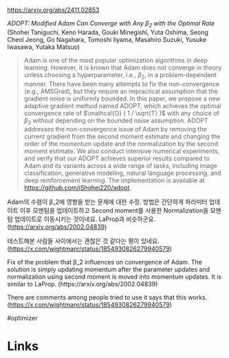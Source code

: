 https://arxiv.org/abs/2411.02853

*ADOPT: Modified Adam Can Converge with Any $β_2$ with the Optimal Rate* (Shohei Taniguchi, Keno Harada, Gouki Minegishi, Yuta Oshima, Seong Cheol Jeong, Go Nagahara, Tomoshi Iiyama, Masahiro Suzuki, Yusuke Iwasawa, Yutaka Matsuo)

> Adam is one of the most popular optimization algorithms in deep learning. However, it is known that Adam does not converge in theory unless choosing a hyperparameter, i.e., $\beta_2$, in a problem-dependent manner. There have been many attempts to fix the non-convergence (e.g., AMSGrad), but they require an impractical assumption that the gradient noise is uniformly bounded. In this paper, we propose a new adaptive gradient method named ADOPT, which achieves the optimal convergence rate of $\mathcal{O} ( 1 / \sqrt{T} )$ with any choice of $\beta_2$ without depending on the bounded noise assumption. ADOPT addresses the non-convergence issue of Adam by removing the current gradient from the second moment estimate and changing the order of the momentum update and the normalization by the second moment estimate. We also conduct intensive numerical experiments, and verify that our ADOPT achieves superior results compared to Adam and its variants across a wide range of tasks, including image classification, generative modeling, natural language processing, and deep reinforcement learning. The implementation is available at https://github.com/iShohei220/adopt.

Adam의 수렴이 β_2에 영향을 받는 문제에 대한 수정. 방법은 간단하게 파라미터 업데이트 이후 모멘텀을 업데이트하고 Second moment를 사용한 Normalization을 모멘텀 업데이트로 이동시키는 것이네요. LaProp과 비슷하군요. (https://arxiv.org/abs/2002.04839)

테스트해본 사람들 사이에서는 괜찮은 것 같다는 평이 있네요. (https://x.com/wightmanr/status/1854930826279940579)

<english>
Fix of the problem that β_2 influences on convergence of Adam. The solution is simply updating momentum after the parameter updates and normalization using second moment is moved into momentum updates. It is similar to LaProp. (https://arxiv.org/abs/2002.04839)

There are comments among people tried to use it says that this works. (https://x.com/wightmanr/status/1854930826279940579)
</english>

#optimizer

# Links

